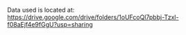 Data used is located at: https://drive.google.com/drive/folders/1oUFcoQl7pbbj-Tzxl-f08aEjf4e9fGgU?usp=sharing
